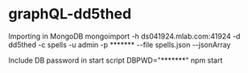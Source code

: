 # graphQL-dd5thed

Importing in MongoDB
mongoimport -h ds041924.mlab.com:41924 -d dd5thed -c spells -u admin -p ******* --file spells.json --jsonArray

Include DB password in start script
DBPWD="*******" npm start
